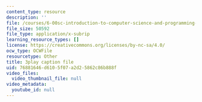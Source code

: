 ```yaml
---
content_type: resource
description: ''
file: /courses/6-00sc-introduction-to-computer-science-and-programming-spring-2011/76881646d6105f07a2d25862c86b888f_FBKxrPEeCSU.vtt
file_size: 50592
file_type: application/x-subrip
learning_resource_types: []
license: https://creativecommons.org/licenses/by-nc-sa/4.0/
ocw_type: OCWFile
resourcetype: Other
title: 3play caption file
uid: 76881646-d610-5f07-a2d2-5862c86b888f
video_files:
  video_thumbnail_file: null
video_metadata:
  youtube_id: null
---
```


